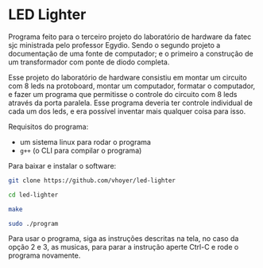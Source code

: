 # LED Lighter

Programa feito para o terceiro projeto do laboratório de hardware da fatec sjc ministrada pelo professor Egydio. Sendo o segundo projeto a documentação de uma fonte de computador; e o primeiro a construção de um transformador com ponte de diodo completa.

Esse projeto do laboratório de hardware consistiu em montar um circuito com 8 leds na protoboard, montar um computador, formatar o computador, e fazer um programa que permitisse o controle do circuito com 8 leds através da porta paralela. Esse programa deveria ter controle individual de cada um dos leds, e era possível inventar mais qualquer coisa para isso.

Requisitos do programa:
- um sistema linux para rodar o programa
- `g++` (o CLI para compilar o programa)

Para baixar e instalar o software:

```bash
git clone https://github.com/vhoyer/led-lighter

cd led-lighter

make

sudo ./program
```

Para usar o programa, siga as instruções descritas na tela, no caso da
opção 2 e 3, as musicas, para parar a instrução aperte Ctrl-C e rode o
programa novamente.
